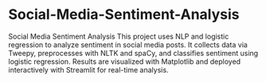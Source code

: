 # Social-Media-Sentiment-Analysis
Social Media Sentiment Analysis This project uses NLP and logistic regression to analyze sentiment in social media posts. It collects data via Tweepy, preprocesses with NLTK and spaCy, and classifies sentiment using logistic regression. Results are visualized with Matplotlib and deployed interactively with Streamlit for real-time analysis.
